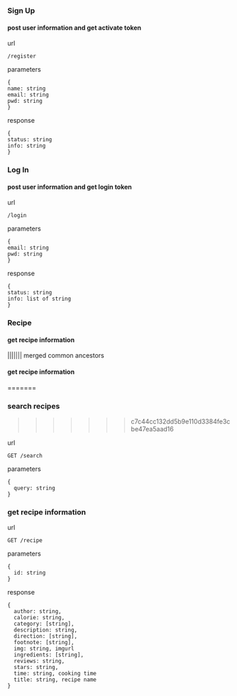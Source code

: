 ### Sign Up
#### post user information and get activate token

url
```
/register
```

parameters
```
{
name: string
email: string
pwd: string
}
```

response
```
{
status: string
info: string
}
```

### Log In
#### post user information and get login token

url

```
/login
```

parameters
```
{
email: string
pwd: string
}
```

response
```
{
status: string
info: list of string
}

```

### Recipe
#### get recipe information
||||||| merged common ancestors
#### get recipe information
=======
### search recipes
>>>>>>> c7c44cc132dd5b9e110d3384fe3cbe47ea5aad16

url
```
GET /search
```

parameters
```
{
  query: string
}
```

### get recipe information

url
```
GET /recipe
```

parameters
```
{
  id: string
}
```

response
```
{
  author: string,
  calorie: string,
  category: [string],
  description: string,
  direction: [string],
  footnote: [string],
  img: string, imgurl
  ingredients: [string],
  reviews: string,
  stars: string,
  time: string, cooking time
  title: string, recipe name
}
```
